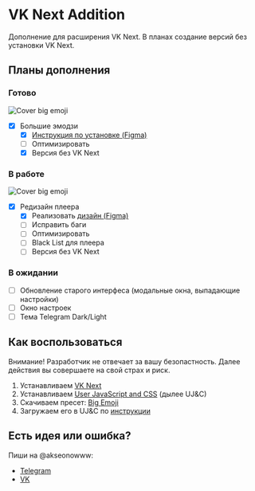 # VK Next Addition

Дополнение для расширения VK Next. В планах создание версий без установки VK Next.

## Планы дополнения

### Готово
![Cover big emoji]('./Big%20Emoji/cover_big_emoji.jpg')
- [x] Большие эмодзи
  - [x] [Инструкция по установке (Figma)]([/ZYc6N8TKc3xS5Z7on0ehsI/VK-Next-(%D0%B8%D0%B4%D0%B5%D0%B8)?type=design&node-id=102-710&mode=design](https://www.figma.com/proto/ZYc6N8TKc3xS5Z7on0ehsI/VK-Next-(%D0%B8%D0%B4%D0%B5%D0%B8)?page-id=102%3A710&type=design&node-id=102-713&viewport=79%2C221%2C0.1&scaling=min-zoom&mode=design))
  - [ ] Оптимизировать
  - [x] Версия без VK Next

### В работе
![Cover big emoji]('./Redesign%20Player/cover_redesign_player.jpg')
- [x] Редизайн плеера 
  - [x] Реализовать [дизайн (Figma)](https://www.figma.com/file/ZYc6N8TKc3xS5Z7on0ehsI/VK-Next-(%D0%B8%D0%B4%D0%B5%D0%B8)?type=design&node-id=0-1&mode=design)
  - [ ] Исправить баги 
  - [ ] Оптимизировать
  - [ ] Black List для плеера
  - [ ] Версия без VK Next

### В ожидании
- [ ] Обновление старого интерфеса (модальные окна, выпадающие настройки)
- [ ] Окно настроек
- [ ] Тема Telegram Dark/Light   

## Как воспользоваться
Внимание! Разработчик не отвечает за вашу безопастность. Далее действия вы совершаете на свой страх и риск. 

1. Устанавливаем [VK Next](https://vknext.net/)
2. Устанавливаем [User JavaScript and CSS](https://chrome.google.com/webstore/detail/user-javascript-and-css/nbhcbdghjpllgmfilhnhkllmkecfmpld) (дылее UJ&C)
3. Скачиваем пресет: [Big Emoji]('./Big%20Emoje/main.css')
4. Загружаем его в UJ&C по [инструкции]()

## Есть идея или ошибка?
Пиши на @akseonowww: 
 - [Telegram](https://t.me/akseonowww)
 - [VK](https://vk.com/akseonowww)
